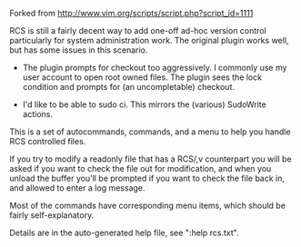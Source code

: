 Forked from http://www.vim.org/scripts/script.php?script_id=1111

RCS is still a fairly decent way to add one-off ad-hoc version control
particularly for system administration work. The original  plugin 
works well, but has some issues in this scenario.

* The plugin prompts for checkout too aggressively. I commonly use my
  user account to open root owned files. The plugin sees the lock
  condition and prompts for (an uncompletable) checkout.

* I'd like to be able to sudo ci. This mirrors the (various) SudoWrite
  actions.

This is a set of autocommands, commands, and a menu to help you handle RCS controlled files.

If you try to modify a readonly file that has a RCS/<file>,v counterpart
you will be asked if you want to check the file out for modification,
and when you unload the buffer you'll be prompted if you want to check
the file back in, and allowed to enter a log message.

Most of the commands have corresponding menu items, which should be fairly self-explanatory.

Details are in the auto-generated help file, see ":help rcs.txt".
